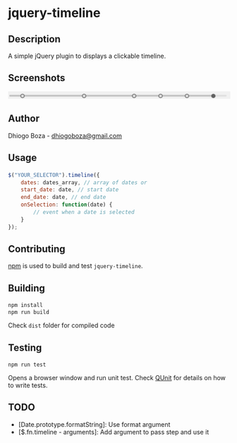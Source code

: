 # jquery-timeline

## Description

A simple jQuery plugin to displays a clickable timeline.

## Screenshots

![Alt text](/screenshots/screenshot01.png?raw=true "Screenshot 01")

## Author

Dhiogo Boza - dhiogoboza@gmail.com

## Usage

```javascript
$("YOUR_SELECTOR").timeline({
    dates: dates_array, // array of dates or
    start_date: date, // start date
    end_date: date, // end date
    onSelection: function(date) {
        // event when a date is selected
    }
});
```

## Contributing

[npm](https://www.npmjs.com) is used to build and test `jquery-timeline`.

## Building

```
npm install
npm run build
```

Check `dist` folder for compiled code

## Testing

```
npm run test
```

Opens a browser window and run unit test. Check [QUnit](http://qunitjs.com/) for details on how to write tests.

## TODO

* [Date.prototype.formatString]: Use format argument
* [$.fn.timeline - arguments]: Add argument to pass step and use it

